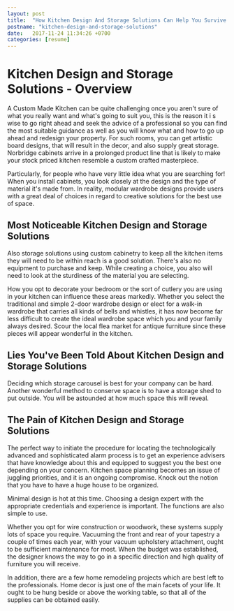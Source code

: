 ```yaml
---
layout: post
title:  "How Kitchen Design And Storage Solutions Can Help You Survive a Filibuste"
postname: "kitchen-design-and-storage-solutions"
date:   2017-11-24 11:34:26 +0700
categories: [resume]
---
```

 Kitchen Design and Storage Solutions - Overview 
=================================================

A Custom Made Kitchen can be quite challenging once you aren't sure of what you really want and what's going to suit you, this is the reason it i s wise to go right ahead and seek the advice of a professional so you can find the most suitable guidance as well as you will know what and how to go up ahead and redesign your property. For such rooms, you can get artistic board designs, that will result in the decor, and also supply great storage. Norbridge cabinets arrive in a prolonged product line that is likely to make your stock priced kitchen resemble a custom crafted masterpiece.

Particularly, for people who have very little idea what you are searching for! When you install cabinets, you look closely at the design and the type of material it's made from. In reality, modular wardrobe designs provide users with a great deal of choices in regard to creative solutions for the best use of space.

 Most Noticeable Kitchen Design and Storage Solutions 
------------------------------------------------------

Also storage solutions using custom cabinetry to keep all the kitchen items they will need to be within reach is a good solution. There's also no equipment to purchase and keep. While creating a choice, you also will need to look at the sturdiness of the material you are selecting.

How you opt to decorate your bedroom or the sort of cutlery you are using in your kitchen can influence these areas markedly. Whether you select the traditional and simple 2-door wardrobe design or elect for a walk-in wardrobe that carries all kinds of bells and whistles, it has now become far less difficult to create the ideal wardrobe space which you and your family always desired. Scour the local flea market for antique furniture since these pieces will appear wonderful in the kitchen.

Lies You've Been Told About Kitchen Design and Storage Solutions 
-----------------------------------------------------------------

Deciding which storage carousel is best for your company can be hard. Another wonderful method to conserve space is to have a storage shed to put outside. You will be astounded at how much space this will reveal.

The Pain of Kitchen Design and Storage Solutions 
-------------------------------------------------

The perfect way to initiate the procedure for locating the technologically advanced and sophisticated alarm process is to get an experience advisers that have knowledge about this and equipped to suggest you the best one depending on your concern. Kitchen space planning becomes an issue of juggling priorities, and it is an ongoing compromise. Knock out the notion that you have to have a huge house to be organized.

Minimal design is hot at this time. Choosing a design expert with the appropriate credentials and experience is important. The functions are also simple to use.

Whether you opt for wire construction or woodwork, these systems supply lots of space you require. Vacuuming the front and rear of your tapestry a couple of times each year, with your vacuum upholstery attachment, ought to be sufficient maintenance for most. When the budget was established, the designer knows the way to go in a specific direction and high quality of furniture you will receive.

In addition, there are a few home remodeling projects which are best left to the professionals. Home decor is just one of the main facets of your life. It ought to be hung beside or above the working table, so that all of the supplies can be obtained easily.
